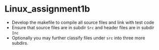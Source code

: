 # Linux_assignment1b
* Develop the makefile to compile all source files and link with test code
* Ensure that source files are in subdir `Src` and header files are in subdir `Inc`
* Optionally you may further classify files under `src` into three more subdirs.
